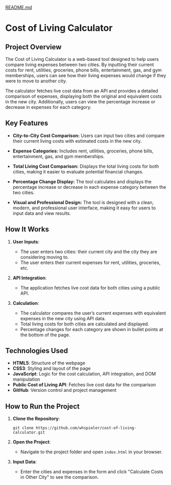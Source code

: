 [README.md](https://github.com/user-attachments/files/17081564/README.md)
# **Cost of Living Calculator**

## **Project Overview**

The Cost of Living Calculator is a web-based tool designed to help users compare living expenses between two cities. By inputting their current costs for rent, utilities, groceries, phone bills, entertainment, gas, and gym memberships, users can see how their living expenses would change if they were to move to another city.

The calculator fetches live cost data from an API and provides a detailed comparison of expenses, displaying both the original and equivalent costs in the new city. Additionally, users can view the percentage increase or decrease in expenses for each category.

## **Key Features**

- **City-to-City Cost Comparison:** Users can input two cities and compare their current living costs with estimated costs in the new city.
  
- **Expense Categories:** Includes rent, utilities, groceries, phone bills, entertainment, gas, and gym memberships.

- **Total Living Cost Comparison:** Displays the total living costs for both cities, making it easier to evaluate potential financial changes.

- **Percentage Change Display:** The tool calculates and displays the percentage increase or decrease in each expense category between the two cities.

- **Visual and Professional Design:** The tool is designed with a clean, modern, and professional user interface, making it easy for users to input data and view results.

## **How It Works**

1. **User Inputs**: 
   - The user enters two cities: their current city and the city they are considering moving to.
   - The user enters their current expenses for rent, utilities, groceries, etc.

2. **API Integration**:
   - The application fetches live cost data for both cities using a public API.

3. **Calculation**:
   - The calculator compares the user’s current expenses with equivalent expenses in the new city using API data.
   - Total living costs for both cities are calculated and displayed.
   - Percentage changes for each category are shown in bullet points at the bottom of the page.

## **Technologies Used**

- **HTML5**: Structure of the webpage
- **CSS3**: Styling and layout of the page
- **JavaScript**: Logic for the cost calculation, API integration, and DOM manipulation
- **Public Cost of Living API**: Fetches live cost data for the comparison
- **GitHub**: Version control and project management

## **How to Run the Project**

1. **Clone the Repository**:
   ```
   git clone https://github.com/whspieler/cost-of-living-calculator.git
   ```

2. **Open the Project**:
   - Navigate to the project folder and open `index.html` in your browser.

3. **Input Data**:
   - Enter the cities and expenses in the form and click "Calculate Costs in Other City" to see the comparison.



